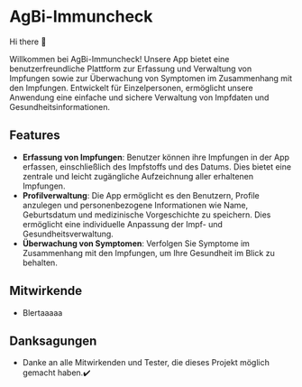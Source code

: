 # AgBi-Immuncheck

Hi there 👋 

Willkommen bei AgBi-Immuncheck! Unsere App bietet eine benutzerfreundliche Plattform zur Erfassung und Verwaltung von Impfungen sowie zur Überwachung von Symptomen im Zusammenhang mit den Impfungen. Entwickelt für Einzelpersonen, ermöglicht unsere Anwendung eine einfache und sichere Verwaltung von Impfdaten und Gesundheitsinformationen.

## Features

- **Erfassung von Impfungen**: Benutzer können ihre Impfungen in der App erfassen, einschließlich des Impfstoffs und des Datums. Dies bietet eine zentrale und leicht zugängliche Aufzeichnung aller erhaltenen Impfungen.
- **Profilverwaltung**: Die App ermöglicht es den Benutzern, Profile anzulegen und personenbezogene Informationen wie Name, Geburtsdatum und medizinische Vorgeschichte zu speichern. Dies ermöglicht eine individuelle Anpassung der Impf- und Gesundheitsverwaltung.
- **Überwachung von Symptomen**: Verfolgen Sie Symptome im Zusammenhang mit den Impfungen, um Ihre Gesundheit im Blick zu behalten.


## Mitwirkende

- Blertaaaaa 

## Danksagungen

- Danke an alle Mitwirkenden und Tester, die dieses Projekt möglich gemacht haben.✔️ 

